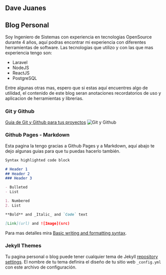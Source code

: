 ## Dave Juanes

## Blog Personal

Soy Ingeniero de Sistemas con experiencia en tecnologias OpenSource durante 4 años, aquí podras encontrar mi experiencia con diferentes herramientas de software. Las tecnologias que utilizo y con las que mas experiencia tengo son:

- Laravel
- NodeJS
- ReactJS
- PostgreSQL

Entre algunas otras mas, espero que si estas aquí encuentres algo de utilidad, el contenido de este blog seran anotaciones recordatorios de uso y aplicacion de herramientas y librerias. 

### Git y Github
[Guia de Git y Github para tus proyectos](gitgithub.md)
![Git y Github](https://pythonforundergradengineers.com/posts/git/images/git_and_github_logo.png)

### Github Pages - Markdown

Esta pagina la tengo gracias a Github Pages y a Markdown, aquí abajo te dejo algunas guias para que tu puedas hacerlo también.

```markdown
Syntax highlighted code block

# Header 1
## Header 2
### Header 3

- Bulleted
- List

1. Numbered
2. List

**Bold** and _Italic_ and `Code` text

[Link](url) and ![Image](src)
```

Para mas detalles mira [Basic writing and formatting syntax](https://docs.github.com/en/github/writing-on-github/getting-started-with-writing-and-formatting-on-github/basic-writing-and-formatting-syntax).

### Jekyll Themes

Tu pagina personal o blog puede tener cualquier tema de Jekyll [repository settings](https://github.com/davejuanes/davejuanes.github.io/settings/pages). El nombre de tu tema definira el diseño de tu sitio web `_config.yml` con este archivo de configuración.
